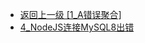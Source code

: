 - [返回上一级 [1_A错误聚合]](page/web前端/Vue/Vue2/1_A错误聚合/)
- [4_NodeJS连接MySQL8出错](page/web前端/Vue/Vue2/1_A错误聚合/4_NodeJS连接MySQL8出错/)
